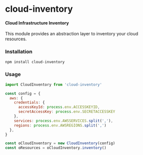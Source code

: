 cloud-inventory
========

#### Cloud Infrastructure Inventory ####

This module provides an abstraction layer to inventory your cloud resources.


### Installation ###
```bash
npm install cloud-inventory
```

### Usage ###

```javascript
import CloudInventory from 'cloud-inventory'

const config = {
  aws: {
    credentials: {
      accessKeyId: process.env.ACCESSKEYID,
      secretAccessKey: process.env.SECRETACCESSKEY
    },
    services: process.env.AWSSERVICES.split(','),
    regions: process.env.AWSREGIONS.split(',')
  },
}

const oCloudInventory = new CloudInventory(config)
const oResources = oCloudInventory.inventory()
```
